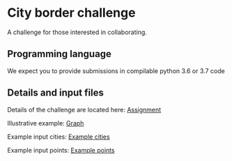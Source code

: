 # City border challenge

A challenge for those interested in collaborating.

## Programming language

We expect you to provide submissions in compilable python 3.6 or 3.7 code

## Details and input files

Details of the challenge are located here: [Assignment](notes_competition.txt)

Illustrative example: [Graph](explanation.jpg)

Example input cities: [Example cities](cities.csv)

Example input points: [Example points](points.csv)

